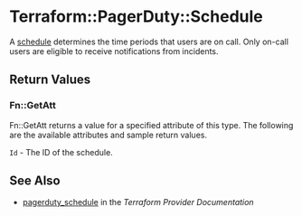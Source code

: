 # Terraform::PagerDuty::Schedule

A [schedule](https://v2.developer.pagerduty.com/v2/page/api-reference#!/Schedules/get_schedules) determines the time periods that users are on call. Only on-call users are eligible to receive notifications from incidents.

## Return Values

### Fn::GetAtt

Fn::GetAtt returns a value for a specified attribute of this type. The following are the available attributes and sample return values.

`Id` - The ID of the schedule.

## See Also

* [pagerduty_schedule](https://www.terraform.io/docs/providers/pagerduty/r/schedule.html) in the _Terraform Provider Documentation_